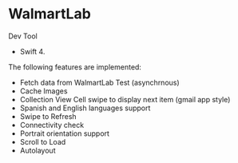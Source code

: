 # WalmartLab

Dev Tool
- Swift 4.

The following features are implemented:
- Fetch data from WalmartLab Test (asynchrnous)
- Cache Images
- Collection View Cell swipe to display next item (gmail app style)
- Spanish and English languages support
- Swipe to Refresh
- Connectivity check
- Portrait orientation support
- Scroll to Load
- Autolayout
